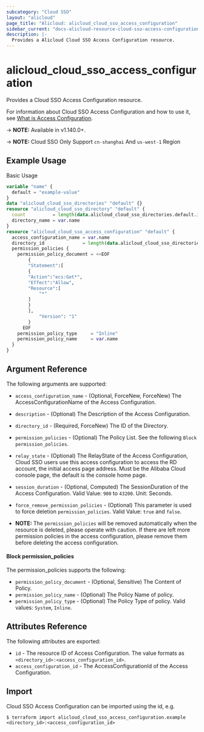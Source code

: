 ```yaml
---
subcategory: "Cloud SSO"
layout: "alicloud"
page_title: "Alicloud: alicloud_cloud_sso_access_configuration"
sidebar_current: "docs-alicloud-resource-cloud-sso-access-configuration"
description: |-
  Provides a Alicloud Cloud SSO Access Configuration resource.
---
```


# alicloud\_cloud\_sso\_access\_configuration

Provides a Cloud SSO Access Configuration resource.

For information about Cloud SSO Access Configuration and how to use it, see [What is Access Configuration](https://www.alibabacloud.com/help/en/doc-detail/266737.html).

-> **NOTE:** Available in v1.140.0+.

-> **NOTE:** Cloud SSO Only Support `cn-shanghai` And `us-west-1` Region

## Example Usage

Basic Usage

```terraform
variable "name" {
  default = "example-value"
}
data "alicloud_cloud_sso_directories" "default" {}
resource "alicloud_cloud_sso_directory" "default" {
  count          = length(data.alicloud_cloud_sso_directories.default.ids) > 0 ? 0 : 1
  directory_name = var.name
}
resource "alicloud_cloud_sso_access_configuration" "default" {
  access_configuration_name = var.name
  directory_id              = length(data.alicloud_cloud_sso_directories.default.ids) > 0 ? data.alicloud_cloud_sso_directories.default.ids[0] : concat(alicloud_cloud_sso_directory.default.*.id, [""])[0]
  permission_policies {
    permission_policy_document = <<EOF
		{
        "Statement":[
        {
        "Action":"ecs:Get*",
        "Effect":"Allow",
        "Resource":[
            "*"
        ]
        }
        ],
			"Version": "1"
		}
	  EOF
    permission_policy_type     = "Inline"
    permission_policy_name     = var.name
  }
}
```

## Argument Reference

The following arguments are supported:

* `access_configuration_name` - (Optional, ForceNew, ForceNew) The AccessConfigurationName of the Access Configuration.
* `description` - (Optional) The Description of the  Access Configuration.
* `directory_id` - (Required, ForceNew) The ID of the Directory.
* `permission_policies` - (Optional) The Policy List. See the following `Block permission_policies`.
* `relay_state` - (Optional) The RelayState of the Access Configuration, Cloud SSO users use this access configuration to access the RD account, the initial access page address. Must be the Alibaba Cloud console page, the default is the console home page.
* `session_duration` - (Optional, Computed) The SessionDuration of the Access Configuration. Valid Value: `900` to `43200`. Unit: Seconds.
* `force_remove_permission_policies` - (Optional) This parameter is used to force deletion `permission_policies`. Valid Value: `true` and `false`.

* **NOTE:** The `permission_policies` will be removed automatically when the resource is deleted, please operate with caution. If there are left more permission policies in the access configuration, please remove them before deleting the access configuration.

#### Block permission_policies

The permission_policies supports the following: 

* `permission_policy_document` - (Optional, Sensitive) The Content of Policy.
* `permission_policy_name` - (Optional) The Policy Name of policy.
* `permission_policy_type` - (Optional) The Policy Type of policy. Valid values: `System`, `Inline`.

## Attributes Reference

The following attributes are exported:

* `id` - The resource ID of Access Configuration. The value formats as `<directory_id>:<access_configuration_id>`.
* `access_configuration_id` - The AccessConfigurationId of the Access Configuration.

## Import

Cloud SSO Access Configuration can be imported using the id, e.g.

```
$ terraform import alicloud_cloud_sso_access_configuration.example <directory_id>:<access_configuration_id>
```
